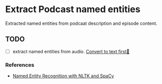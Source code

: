 # Extract Podcast named entities 

Extracted named entities from podcaat description and episode content.

## TODO
- [ ] extract named entities from audio. [Convert to text first🥇](https://www.thepythoncode.com/article/using-speech-recognition-to-convert-speech-to-text-python)

### References
- [Named Entity Recognition with NLTK and SpaCy](https://towardsdatascience.com/named-entity-recognition-with-nltk-and-spacy-8c4a7d88e7da)

